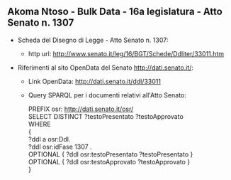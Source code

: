 ## Akoma Ntoso - Bulk Data - 16a legislatura - Atto Senato n. 1307 ##

* Scheda del Disegno di Legge - Atto Senato n. 1307:
	* http url: http://www.senato.it/leg/16/BGT/Schede/Ddliter/33011.htm

* Riferimenti al sito OpenData del Senato http://dati.senato.it/:
	* Link OpenData: http://dati.senato.it/ddl/33011
	* Query SPARQL per i documenti relativi all'Atto Senato:

        PREFIX osr: <http://dati.senato.it/osr/>  
		SELECT DISTINCT ?testoPresentato ?testoApprovato  
		WHERE  
		{  
		    ?ddl a osr:Ddl.  
		    ?ddl osr:idFase 1307 .  
		    OPTIONAL { ?ddl osr:testoPresentato ?testoPresentato }  
		    OPTIONAL { ?ddl osr:testoApprovato ?testoApprovato }  
		}
		